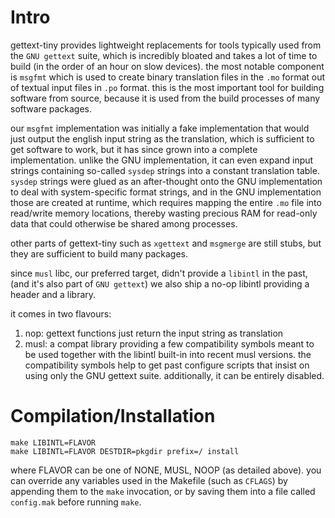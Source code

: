 # Intro
gettext-tiny provides lightweight replacements for tools typically used
from the `GNU gettext` suite, which is incredibly bloated and takes
a lot of time to build (in the order of an hour on slow devices).
the most notable component is `msgfmt` which is used to create binary
translation files in the `.mo` format out of textual input files in
`.po` format. this is the most important tool for building software from
source, because it is used from the build processes of many software packages.

our `msgfmt` implementation was initially a fake implementation that would
just output the english input string as the translation, which is sufficient
to get software to work, but it has since grown into a complete implementation.
unlike the GNU implementation, it can even expand input strings containing
so-called `sysdep` strings into a constant translation table.
`sysdep` strings were glued as an after-thought onto the GNU implementation to
deal with system-specific format strings, and in the GNU implementation those
are created at runtime, which requires mapping the entire `.mo` file into
read/write memory locations, thereby wasting precious RAM for read-only data
that could otherwise be shared among processes.

other parts of gettext-tiny such as `xgettext` and `msgmerge` are still stubs,
but they are sufficient to build many packages.

since `musl` libc, our preferred target, didn't provide a `libintl` in the past,
(and it's also part of `GNU gettext`) we also ship a no-op libintl providing
a header and a library.

it comes in two flavours:

1) nop: gettext functions just return the input string as translation
2) musl: a compat library providing a few compatibility symbols meant to be used
   together with the libintl built-in into recent musl versions.
   the compatibility symbols help to get past configure scripts that insist on
   using only the GNU gettext suite.
additionally, it can be entirely disabled.


# Compilation/Installation

```
make LIBINTL=FLAVOR
make LIBINTL=FLAVOR DESTDIR=pkgdir prefix=/ install
```

where FLAVOR can be one of NONE, MUSL, NOOP (as detailed above).
you can override any variables used in the Makefile (such as `CFLAGS`) by
appending them to the `make` invocation, or by saving them into a file called
`config.mak` before running `make`.
